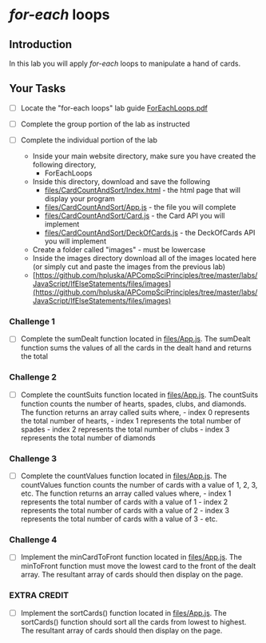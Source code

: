 # _for-each_ loops 

## Introduction
In this lab you will apply _for-each_ loops to manipulate a hand of cards.  

## Your Tasks

- [ ] Locate the "for-each loops" lab guide [ForEachLoops.pdf](ForEachLoops.pdf)

- [ ] Complete the group portion of the lab as instructed

- [ ] Complete the individual portion of the lab

	* Inside your main website directory, make sure you have created the following directory, 
		- ForEachLoops
	* Inside this directory, download and save the following
		- [files/CardCountAndSort/Index.html](files/CardCountAndSort/Index.html) - the html page that will display your program
		- [files/CardCountAndSort/App.js](files/CardCountAndSort/App.js) - the file you will complete
		- [files/CardCountAndSort/Card.js](files/CardCountAndSort/Card.js) - the Card API you will implement
		- [files/CardCountAndSort/DeckOfCards.js](files/CardCountAndSort/DeckOfCards) - the DeckOfCards API you will implement
	* Create a folder called "images" - must be lowercase
	* Inside the images directory download all of the images located here (or simply cut and paste the images from the previous lab)
	- [https://github.com/hpluska/APCompSciPrinciples/tree/master/labs/JavaScript/IfElseStatements/files/images](https://github.com/hpluska/APCompSciPrinciples/tree/master/labs/JavaScript/IfElseStatements/files/images)

### Challenge 1

- [ ] Complete the sumDealt function located in [files/App.js](files/CardCountAndSort/App.js). The sumDealt function sums the values of all the cards in the dealt hand and returns the total

### Challenge 2

- [ ] Complete the countSuits function located in [files/App.js](files/CardCountAndSort/App.js). The countSuits function counts the number of hearts, spades, clubs, and diamonds.  The function returns an array called suits where,
 		- index 0 represents the total number of hearts, 
		- index 1 represents the total number of spades
		- index 2 represents the total number of clubs
		- index 3 represents the total number of diamonds

### Challenge 3

- [ ] Complete the countValues function located in [files/App.js](files/CardCountAndSort/App.js). The countValues function counts the number of cards with a value of 1, 2, 3, etc. The function returns an array called values where,
		- index 1 represents the total number of cards with a value of 1 
		- index 2 represents the total number of cards with a value of 2
		- index 3 represents the total number of cards with a value of 3
		- etc.

### Challenge 4

- [ ] Implement the minCardToFront function located in [files/App.js](files/CardCountAndSort/App.js).  The minToFront function must move the lowest card to the front of the dealt array.  The resultant array of cards should then display on the page.

### EXTRA CREDIT

- [ ] Implement the sortCards() function located in [files/App.js](files/CardCountAndSort/App.js).  The sortCards() function should sort all the cards from lowest to highest.  The resultant array of cards should then display on the page.

















